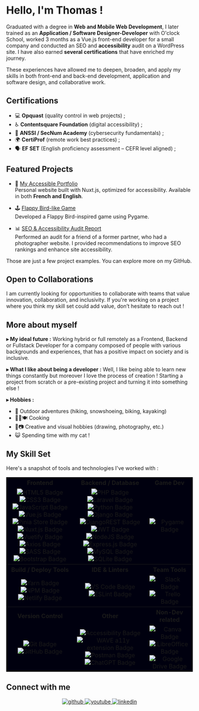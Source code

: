 # Hello, I'm Thomas !

Graduated with a degree in **Web and Mobile Web Development**, I later trained as an **Application / Software Designer-Developer** with O'clock School, worked 3 months as a Vue.js front-end developer for a small company and conducted an SEO and **accessibility** audit on a WordPress site. I have also earned **several certifications** that have enriched my journey.

These experiences have allowed me to deepen, broaden, and apply my skills in both front-end and back-end development, application and software design, and collaborative work.

## Certifications

 - 💻 **Opquast** (quality control in web projects) ;
 - ♿ **Contentsquare Foundation** (digital accessibility) ;
 - 🔐 **ANSSI / SecNum Academy** (cybersecurity fundamentals) ;
 - 🌍 **CertiProf** (remote work best practices) ;
 - 🗣️ **EF SET** (English proficiency assessment – CEFR level aligned) ;

## Featured Projects

- 🔗 [My Accessible Portfolio](https://www.thomasmosset.fr/)  
Personal website built with Nuxt.js, optimized for accessibility. Available in both **French and English**.

- 🕹️ [Flappy Bird-like Game](https://github.com/thomas-mosset/flappybird74/tree/main)  
Developed a Flappy Bird-inspired game using Pygame.

- 📊 [SEO & Accessibility Audit Report](https://drive.google.com/file/d/17aA2OI85-1EFDkRNQURPBbi8fjOTv4Tr/view?usp=sharing)  
Performed an audit for a friend of a former partner, who had a photographer website. I provided recommendations to improve SEO rankings and enhance site accessibility.

Those are just a few project examples. You can explore more on my GitHub.

## Open to Collaborations

I am currently looking for opportunities to collaborate with teams that value innovation, collaboration, and inclusivity. If you're working on a project where you think my skill set could add value, don’t hesitate to reach out !

## More about myself

**▸ My ideal future :** Working hybrid or full remotely as a Frontend, Backend or Fullstack Developer for a company composed of people with various backgrounds and experiences, that has a positive impact on society and is inclusive. 

**▸ What I like about being a developer :** Well, I like being able to learn new things constantly but moreover I love the process of creation ! Starting a project from scratch or a pre-existing project and turning it into something else !

**▸ Hobbies :**
- 🗻 Outdoor adventures (hiking, snowshoeing, biking, kayaking)
- 👨‍🍳🍽️ Cooking
- 🎨📷 Creative and visual hobbies (drawing, photography, etc.)
- 😺 Spending time with my cat !


## My Skill Set 
Here's a snapshot of tools and technologies I've worked with :

<table bgcolor="#00000F" align="center">
    <tbody>
        <tr>	
            <th align="center">Frontend</th>
            <th align="center">Backend / Database</th>
            <th align="center">Game Dev</th>
	        </tr>
         <tr>           
            <td align="center">
              <img src="https://img.shields.io/badge/html5-%23E34F26.svg?style=for-the-badge&logo=html5&logoColor=white" alt="HTML5 Badge">
              <img src="https://img.shields.io/badge/css3-%231572B6.svg?style=for-the-badge&logo=css3&logoColor=white" alt="CSS3 Badge">
              <img src="https://img.shields.io/badge/javascript-%23323330.svg?style=for-the-badge&logo=javascript&logoColor=%23F7DF1E" alt="JavaScript Badge">
              <img src="https://img.shields.io/badge/vuejs-%2335495e.svg?style=for-the-badge&logo=vuedotjs&logoColor=%234FC08D" alt="Vue.js Badge">
	      <img src="https://img.shields.io/badge/🍍%20Pinia-000000?style=for-the-badge&color=ffffff" alt="Pinia Store Badge">
              <img src="https://img.shields.io/badge/Nuxt-002E3B?style=for-the-badge&logo=nuxtdotjs&logoColor=#00DC82" alt="Nuxt.js Badge">
              <img src="https://img.shields.io/badge/Vuetify-1867C0?style=for-the-badge&logo=vuetify&logoColor=AEDDFF" alt="Vuetify Badge">
	      <img src="https://img.shields.io/badge/Axios-ffffff?style=for-the-badge&color=5F30E5" alt="Axios Badge">
              <img src="https://img.shields.io/badge/SASS-hotpink.svg?style=for-the-badge&logo=SASS&logoColor=white" alt="SASS Badge">
              <img src="https://img.shields.io/badge/bootstrap-%23563D7C.svg?style=for-the-badge&logo=bootstrap&logoColor=white" alt="Bootstrap Badge">
            </td>
            <td align="center">
              <img src="https://img.shields.io/badge/php-%23777BB4.svg?style=for-the-badge&logo=php&logoColor=white" alt="PHP Badge">
              <img src="https://img.shields.io/badge/laravel-%23FF2D20.svg?style=for-the-badge&logo=laravel&logoColor=white" alt="Laravel Badge">
	      <img src="https://img.shields.io/badge/python-3670A0?style=for-the-badge&logo=python&logoColor=ffdd54" alt="Python Badge">
	      <img src="https://img.shields.io/badge/django-%23092E20.svg?style=for-the-badge&logo=django&logoColor=white" alt="Django Badge">
	      <img src="https://img.shields.io/badge/DJANGO-REST-ff1709?style=for-the-badge&logo=django&logoColor=white&color=ff1709&labelColor=gray" alt=" DjangoREST Badge">
	      <img src="https://img.shields.io/badge/JWT-black?style=for-the-badge&logo=JSON%20web%20tokens" alt=" JWT Badge">
              <img src="https://img.shields.io/badge/node.js-6DA55F?style=for-the-badge&logo=node.js&logoColor=white" alt="NodeJS Badge">
              <img src="https://img.shields.io/badge/express.js-%23404d59.svg?style=for-the-badge&logo=express&logoColor=%2361DAFB" alt="Express.js Badge">
              <img src="https://img.shields.io/badge/mysql-%2300f.svg?style=for-the-badge&logo=mysql&logoColor=white" alt="MySQL Badge">
              <img src="https://img.shields.io/badge/sqlite-%2307405e.svg?style=for-the-badge&logo=sqlite&logoColor=white" alt="SQLite Badge">
            </td>
            <td align="center">
		<img src="https://img.shields.io/badge/🐍%20PYGAME-ffffff?style=for-the-badge&color=000000" alt="Pygame Badge">
            </td>
        </tr>
        <tr>	
            <th align="center">Build / Deploy Tools</th>
            <th align="center">IDE & Linters</th>
            <th align="center">Team Tools</th>
        </tr>            
        <tr>           
            <td align="center">
              <img src="https://img.shields.io/badge/yarn-%232C8EBB.svg?style=for-the-badge&logo=yarn&logoColor=white" alt="Yarn Badge">
              <img src="https://img.shields.io/badge/NPM-%23000000.svg?style=for-the-badge&logo=npm&logoColor=white" alt="NPM Badge">
              <img src="https://img.shields.io/badge/netlify-%23000000.svg?style=for-the-badge&logo=netlify&logoColor=#00C7B7" alt="Netlify Badge">
            </td>
            <td align="center">
              <img src="https://img.shields.io/badge/Visual%20Studio%20Code-0078d7.svg?style=for-the-badge&logo=visual-studio-code&logoColor=white" alt="VS Code Badge">
              <img src="https://img.shields.io/badge/ESLint-4B3263?style=for-the-badge&logo=eslint&logoColor=white" alt="ESLint Badge">
            </td>
            <td align="center">
              <img src="https://img.shields.io/badge/Slack-4A154B?style=for-the-badge&logo=slack&logoColor=white" alt="Slack Badge">
              <img src="https://img.shields.io/badge/Trello-%23026AA7.svg?style=for-the-badge&logo=Trello&logoColor=white" alt="Trello Badge">
            </td>
	       </tr>
        <tr>	
            <th align="center">Version Control</th>
            <th align="center">Other</th>
            <th align="center">Non-Dev related</th>
        </tr>            
        <tr>           
            <td align="center">
              <img src="https://img.shields.io/badge/git-%23F05033.svg?style=for-the-badge&logo=git&logoColor=white" alt="Git Badge">
              <img src="https://img.shields.io/badge/github-%23121011.svg?style=for-the-badge&logo=github&logoColor=white" alt="GitHub Badge">
            </td>
            <td align="center">
              <img src="https://img.shields.io/badge/Accessibility-%230170EA.svg?style=for-the-badge&logo=Accessibility&logoColor=white" alt="Accessibility Badge">
	      <img src="https://img.shields.io/badge/WAVE-(a11y%20extension)-ffffff?style=for-the-badge&color=4573b0" alt="WAVE a11y extension Badge">
	      <img src="https://img.shields.io/badge/Postman-FF6C37?style=for-the-badge&logo=postman&logoColor=white" alt=" Postman Badge">
              <img src="https://img.shields.io/badge/chatGPT-74aa9c?style=for-the-badge&logo=openai&logoColor=white" alt="ChatGPT Badge">
            </td>
            <td align="center">
              <img src="https://img.shields.io/badge/Canva-%2300C4CC.svg?style=for-the-badge&logo=Canva&logoColor=white" alt="Canva Badge">
              <img src="https://img.shields.io/badge/LibreOffice-%2318A303?style=for-the-badge&logo=LibreOffice&logoColor=white" alt="LibreOffice Badge">
	      <img src="https://img.shields.io/badge/Google%20Drive-4285F4?style=for-the-badge&logo=googledrive&logoColor=white" alt=" Google Drive Badge">
            </td>
        </tr>
	       </tr>
	    </tbody>
</table>

## Connect with me  
<div align="center">
<a href="https://github.com/thomas-mosset" target="_blank">
<img src=https://img.shields.io/badge/github-%2324292e.svg?&style=for-the-badge&logo=github&logoColor=white alt=github style="margin-bottom: 5px;" />
</a>
<a href="https://www.youtube.com/@Jack_Samoht_Dev" target="_blank">
<img src=https://img.shields.io/badge/YouTube-%23FF0000.svg?style=for-the-badge&logo=YouTube&logoColor=white alt=youtube style="margin-bottom: 5px;" />
</a>  
<a href="https://linkedin.com/in/thomasmosset" target="_blank">
<img src=https://img.shields.io/badge/linkedin-%231E77B5.svg?&style=for-the-badge&logo=linkedin&logoColor=white alt=linkedin style="margin-bottom: 5px;" />
</a>  
</div>  

<br/>
